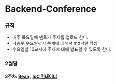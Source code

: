# Backend-Conference

### 규칙
- 매주 목요일에 멘토가 주제를 업로드 한다.
- 다음주 수요일까지 주제에 대해서 md파일 작성
- 수요일날 10교시에 주제에 대해 발표할 수 있도록 한다.

### 2월달
#### 3주차: [Bean](https://github.com/GSM-Conference/BackEnd-Conference/blob/main/2%EC%9B%94/Bean) , [IoC 컨테이너](https://github.com/GSM-Conference/BackEnd-Conference/blob/main/2%EC%9B%94/IoC%20%EC%BB%A8%ED%85%8C%EC%9D%B4%EB%84%88)
